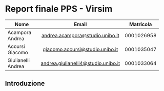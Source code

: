  

# Report finale PPS - Virsim



| Nome               |                Email                | Matricola  |
| ------------------ | :---------------------------------: | ---------- |
| Acampora Andrea    |   andrea.acampora@studio.unibo.it   | 0001026958 |
| Accursi Giacomo    |   giacomo.accursi@studio.unibo.it   | 0001035047 |
| Giulianelli Andrea | andrea.giulianelli4@studio.unibo.it | 0001033064 |



## Introduzione

<div style="page-break-after: always;"></div>
